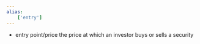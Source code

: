 ```yaml
---
alias:
    ['entry']
---
```

- entry point/price
    the price at which an investor buys or sells a security